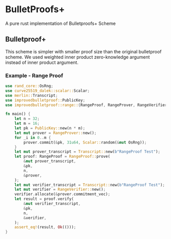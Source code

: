 # BulletProofs+
A pure rust implementation of Bulletproofs+ Scheme

## Bulletproof+
This scheme is simpler with smaller proof size than the original bulletproof scheme. We used weighted inner product zero-knowledge argument instead of inner product argument.

### Example - Range Proof
```rust
use rand_core::OsRng;
use curve25519_dalek::scalar::Scalar;
use merlin::Transcript;
use improvedbulletproof::PublicKey;
use improvedbulletproof::range::{RangeProof, RangeProver, RangeVerifier};

fn main() {
    let n = 32;
    let m = 16;
    let pk = PublicKey::new(n * m);
    let mut prover = RangeProver::new();
    for _i in 0..m {
        prover.commit(&pk, 31u64, Scalar::random(&mut OsRng));
    }
    let mut prover_transcript = Transcript::new(b"RangeProof Test");
    let proof: RangeProof = RangeProof::prove(
        &mut prover_transcript,
        &pk,
        n,
        &prover,
    );
    let mut verifier_transcript = Transcript::new(b"RangeProof Test");
    let mut verifier = RangeVerifier::new();
    verifier.allocate(&prover.commitment_vec);
    let result = proof.verify(
        &mut verifier_transcript,
        &pk,
        n,
        &verifier,
    );
    assert_eq!(result, Ok(()));
}
```
